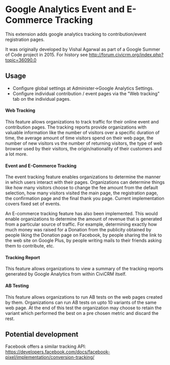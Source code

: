 # Google Analytics Event and E-Commerce Tracking
This extension adds google analytics tracking to contribution/event registration pages.

It was originally developed by Vishal Agarwal as part of a Google Summer of Code project in 2015. For history see http://forum.civicrm.org/index.php?topic=36090.0

## Usage

* Configure global settings at Administer->Google Analytics Settings.
* Configure individual contribution / event pages via the "Web tracking" tab on the individual pages.

#### Web Tracking

This feature allows organizations to track traffic for their online event and contribution pages. The tracking reports provide organizations with valuable information like the number of visitors over a specific duration of time, the average amount of time visitors spend on their web page, the number of new visitors vs the number of returning visitors, the type of web browser used by their visitors, the origin/nationality of their customers and a lot more.

#### Event and E-Commerce Tracking

The event tracking feature enables organizations to determine the manner in which users interact with their pages. Organizations can determine things like how many visitors choose to change the fee amount from the default selection, how many visitors visited the main page, the registration page, the confirmation page and the final thank you page. Current implementation covers fixed set of events.

An E-commerce tracking feature has also been implemented. This would enable organizations to determine the amount of revenue that is generated from a particular source of traffic. For example, determining exactly how much money was raised for a Donation from the publicity obtained by people liking the Donation page on Facebook, by people sharing the link to the web site on Google Plus, by people writing mails to their friends asking them to contribute, etc.

#### Tracking Report

This feature allows organizations to view a summary of the tracking reports generated by Google Analytics from within CiviCRM itself.

#### AB Testing

This feature allows organizations to run AB tests on the web pages created by them. Organizations can run AB tests on upto 10 variants of the same web page. At the end of this test the organization may choose to retain the variant which performed the best on a pre chosen metric and discard the rest.

## Potential development

Facebook offers a similar tracking API: https://developers.facebook.com/docs/facebook-pixel/implementation/conversion-tracking/
